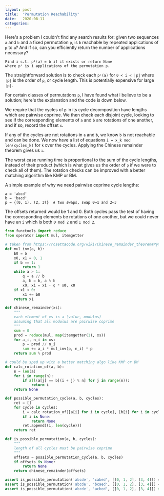```yaml
---
layout: post
title:  "Permutation Reachability"
date:   2020-08-11
categories:
---
```


Here's a problem I couldn't find any search results for: given two sequences `a` and `b` and a fixed permutation `p`, is `b` reachable by repeated applications of `p` to `a`? And if so, can you efficiently return the number of applications necessary?

```
Find i s.t. pⁱ(a) = b if it exists or return None
where pⁱ is i applications of the permutation p.
```

The straightforward solution is to check each `pⁱ(a)` for `0 < i < |p|` where `|p|` is the order of `p`, or cycle length. This is potentially expensive for large `|p|`.

For certain classes of permutations `p`, I have found what I believe to be a solution; here's the explanation and the code is down below.

We require that the cycles of `p` in its cycle decomposition have lengths which are pairwise coprime. We then check each disjoint cycle, looking to see if the corresponding elements of `a` and `b` are rotations of one another, and if so, record the offset `x`.

If any of the cycles are not rotations in `a` and `b`, we know `b` is not reachable and can be done. We now have a list of equations `i = x_k mod len(cycles_k)` for `k` over the cycles. Applying the Chinese remainder theorem gives us `i`.

The worst case running time is proportional to the sum of the cycle lengths, instead of their product (which is what gives us the order of `p` if we were to check all of them). The rotation checks can be improved with a better matching algorithm like KMP or BM.

A simple example of why we need pairwise coprime cycle lengths:
```
a = 'abcd'
b = 'bacd'
p = {(0, 1), (2, 3)}  # two swaps, swap 0⇔1 and 2⇔3
```

The offsets returned would be 1 and 0. Both cycles pass the test of having the corresponding elements be rotations of one another, but we could never have an `i` which is both `0 mod 2` and `1 mod 2`.

```python
from functools import reduce
from operator import mul, itemgetter

# taken from https://rosettacode.org/wiki/Chinese_remainder_theorem#Python_3.6
def mul_inv(a, b):
    b0 = b
    x0, x1 = 0, 1
    if b == 1:
        return 1
    while a > 1:
        q = a // b
        a, b = b, a % b
        x0, x1 = x1 - q * x0, x0
    if x1 < 0:
        x1 += b0
    return x1

def chinese_remainder(xs):
    """
    each element of xs is a (value, modulus)
    assuming that all modulus are pairwise coprime
    """
    sum = 0
    prod = reduce(mul, map(itemgetter(1), xs))
    for a_i, n_i in xs:
        p = prod // n_i
        sum += a_i * mul_inv(p, n_i) * p
    return sum % prod

# could be sped up with a better matching algo like KMP or BM
def calc_rotation_of(a, b):
    n = len(a)
    for i in range(n):
        if all(a[j] == b[(i + j) % n] for j in range(n)):
            return i
    return None

def possible_permutation_cycle(a, b, cycles):
    ret = []
    for cycle in cycles:
        i = calc_rotation_of([a[i] for i in cycle], [b[i] for i in cycle])
        if i is None:
            return None
        ret.append((i, len(cycle)))
    return ret

def is_possible_permutation(a, b, cycles):
    """
    length of all cycles must be pairwise coprime
    """
    offsets = possible_permutation_cycle(a, b, cycles)
    if offsets is None:
        return None
    return chinese_remainder(offsets)

assert is_possible_permutation('abcde', 'cabed', [[0, 1, 2], [3, 4]]) == 1
assert is_possible_permutation('abcde', 'bcaed', [[0, 1, 2], [3, 4]]) == 5
assert is_possible_permutation('abcde', 'acbed', [[0, 1, 2], [3, 4]]) is None
```
